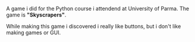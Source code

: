 A game i did for the Python course i attendend at University of Parma.
The game is <b>"Skyscrapers"</b>.

While making this game i discovered i really like buttons, but i don't like making games or GUI.
